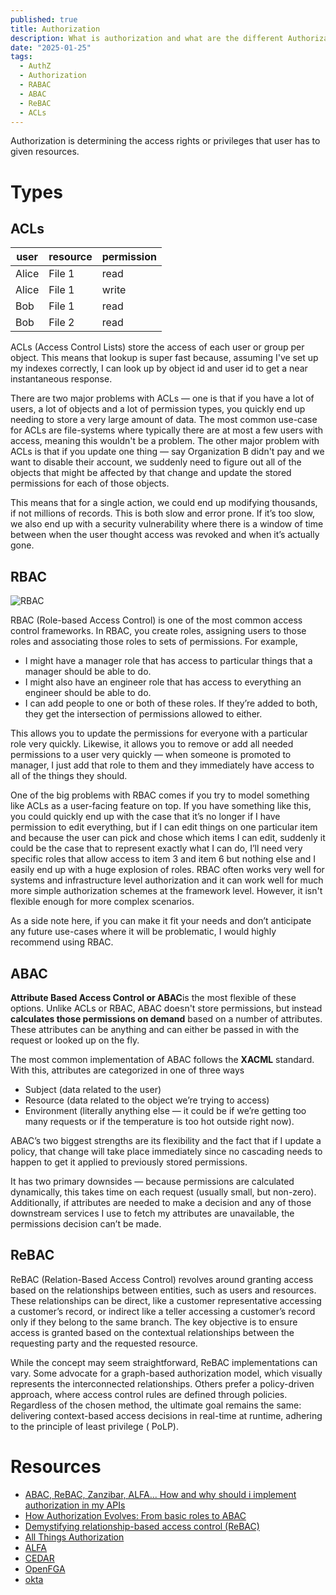 ```yaml
---
published: true
title: Authorization
description: What is authorization and what are the different Authorization types
date: "2025-01-25"
tags:
  - AuthZ
  - Authorization
  - RABAC
  - ABAC
  - ReBAC
  - ACLs
---
```


Authorization is determining the access rights or privileges that user has to given resources.

# Types

## ACLs

| user  | resource | permission |
|-------|----------|------------|
| Alice | File 1   | read       |
| Alice | File 1   | write      |
| Bob   | File 1   | read       |
| Bob   | File 2   | read       |

ACLs (Access Control Lists) store the access of each user or group per object.
This means that lookup is super fast because, assuming I've set up my indexes correctly, I can look up by object id and
user id to get a near instantaneous response.

There are two major problems with ACLs — one is that if you have a lot of users, a lot of objects and a lot of
permission types, you quickly end up needing to store a very large amount of data.
The most common use-case for ACLs are file-systems where typically there are at most a few users with access, meaning
this wouldn't be a problem.
The other major problem with ACLs is that if you update one thing — say Organization B didn't pay and we want to disable
their account, we suddenly need to figure out all of the objects that might be affected by that change and update the
stored permissions for each of those objects.

This means that for a single action, we could end up modifying thousands, if not millions of records.
This is both slow and error prone. If it’s too slow, we also end up with a security vulnerability where there is a
window of time between when the user thought access was revoked and when it’s actually gone.

## RBAC

![RBAC](/img/auth_rabc.png)

RBAC (Role-based Access Control) is one of the most common access control frameworks.
In RBAC, you create roles, assigning users to those roles and associating those roles to sets of
permissions. For example,

- I might have a manager role that has access to particular things that a manager should be able to do.
- I might also have an engineer role that has access to everything an engineer should be able to do.
- I can add people to one or both of these roles. If they’re added to both, they get the intersection of permissions
  allowed to either.

This allows you to update the permissions for everyone with a particular role very quickly. Likewise, it allows you to
remove or add all needed permissions to a user very quickly — when someone is promoted to manager, I just add that role
to them and they immediately have access to all of the things they should.

One of the big problems with RBAC comes if you try to model something like ACLs as a
user-facing feature on top. If you have something like this, you could quickly end up with the
case that it’s no longer if I have permission to edit everything, but if I can edit things on one particular item and
because the user can pick and chose which items I can edit, suddenly it
could be the case that to represent exactly what I can do, I’ll need very specific roles that allow access to item 3 and
item 6 but nothing else and I easily end up with a huge explosion of roles.
RBAC often works very well for systems and infrastructure level authorization and it can work well for much more simple
authorization schemes at the framework level. However, it isn't flexible enough for more complex scenarios.

As a side note here, if you can make it fit your needs and don’t anticipate any future use-cases where it will be
problematic, I would highly recommend using RBAC.

## ABAC

**Attribute Based Access Control or ABAC**is the most flexible of these options. Unlike ACLs or RBAC, ABAC doesn't store
permissions, but instead **calculates those permissions on demand** based on a number of attributes. These attributes
can be anything and can either be passed in with the request or looked up on the fly.

The most common implementation of ABAC follows the
**XACML** standard. With this, attributes are categorized in one of three ways

- Subject (data related to the user)
- Resource (data related to the object we’re trying to access)
- Environment (literally anything else — it could be if we’re getting too many requests or if the temperature is too hot
  outside right now).

ABAC’s two biggest strengths are its flexibility and the fact that if I update a policy, that change will take place
immediately since no cascading needs to happen to get it applied to previously stored permissions.

It has two primary downsides — because permissions are calculated
dynamically, this takes time on each request (usually small, but non-zero). Additionally,
if attributes are needed to make a decision and any of those downstream services I use to fetch
my attributes are unavailable, the permissions decision can’t be made.

## ReBAC

ReBAC (Relation-Based Access Control) revolves around granting access based on the relationships between entities, such
as users and resources. These relationships can be direct, like a customer representative accessing a customer’s record,
or indirect like a teller accessing a customer’s record only if they belong to the same branch. The key objective is to
ensure access is granted based on the contextual relationships between the requesting party and the requested resource.

While the concept may seem straightforward, ReBAC implementations can vary. Some advocate for a graph-based
authorization model, which visually represents the interconnected relationships. Others prefer a policy-driven approach,
where access control rules are defined through policies. Regardless of the chosen method, the ultimate goal remains the
same: delivering context-based access decisions in real-time at runtime, adhering to the principle of least privilege (
PoLP).

# Resources

- [ABAC, ReBAC, Zanzibar, ALFA... How and why should i implement authorization in my APIs](https://www.youtube.com/watch?v=byI_Jjb0c6c&list=LL&index=1)
- [How Authorization Evolves: From basic roles to ABAC](https://www.youtube.com/watch?v=1ZINsQN7gtM&list=LL&index=2)
- [Demystifying relationship-based access control (ReBAC)](https://axiomatics.com/blog/demystifying-relationship-based-access-control-rebac-what-you-need-to-know)
- [All Things Authorization](https://scribe.rip/all-things-authorization-d1713ad6b9e0)
- [ALFA](https://alfa.guide//)
- [CEDAR](https://www.cedarpolicy.com/en)
- [OpenFGA](https://openfga.dev/)
- [okta](https://www.okta.com)
